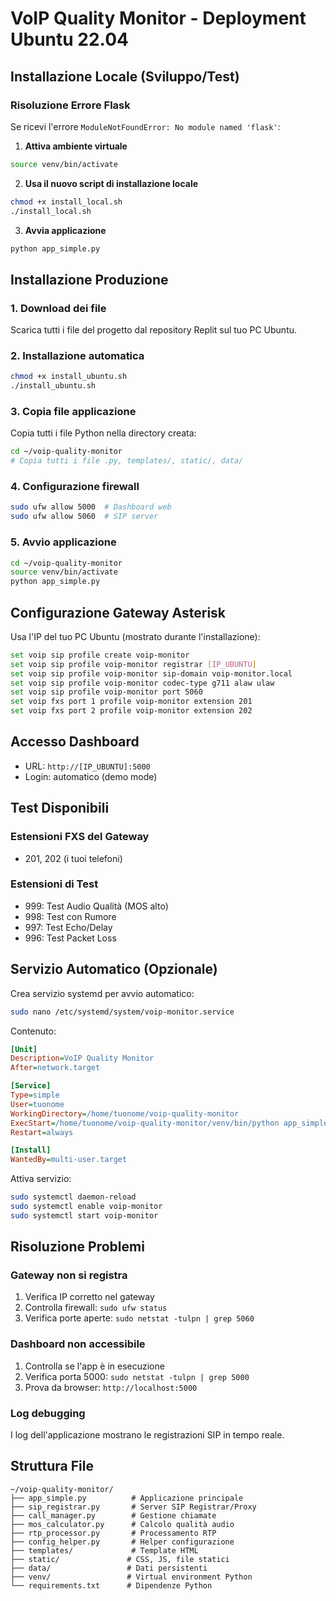 # VoIP Quality Monitor - Deployment Ubuntu 22.04

## Installazione Locale (Sviluppo/Test)

### Risoluzione Errore Flask
Se ricevi l'errore `ModuleNotFoundError: No module named 'flask'`:

1. **Attiva ambiente virtuale**
```bash
source venv/bin/activate
```

2. **Usa il nuovo script di installazione locale**
```bash
chmod +x install_local.sh
./install_local.sh
```

3. **Avvia applicazione**
```bash
python app_simple.py
```

## Installazione Produzione

### 1. Download dei file
Scarica tutti i file del progetto dal repository Replit sul tuo PC Ubuntu.

### 2. Installazione automatica
```bash
chmod +x install_ubuntu.sh
./install_ubuntu.sh
```

### 3. Copia file applicazione
Copia tutti i file Python nella directory creata:
```bash
cd ~/voip-quality-monitor
# Copia tutti i file .py, templates/, static/, data/
```

### 4. Configurazione firewall
```bash
sudo ufw allow 5000  # Dashboard web
sudo ufw allow 5060  # SIP server
```

### 5. Avvio applicazione
```bash
cd ~/voip-quality-monitor
source venv/bin/activate
python app_simple.py
```

## Configurazione Gateway Asterisk

Usa l'IP del tuo PC Ubuntu (mostrato durante l'installazione):

```bash
set voip sip profile create voip-monitor
set voip sip profile voip-monitor registrar [IP_UBUNTU]
set voip sip profile voip-monitor sip-domain voip-monitor.local
set voip sip profile voip-monitor codec-type g711 alaw ulaw
set voip sip profile voip-monitor port 5060
set voip fxs port 1 profile voip-monitor extension 201
set voip fxs port 2 profile voip-monitor extension 202
```

## Accesso Dashboard

- URL: `http://[IP_UBUNTU]:5000`
- Login: automatico (demo mode)

## Test Disponibili

### Estensioni FXS del Gateway
- 201, 202 (i tuoi telefoni)

### Estensioni di Test
- 999: Test Audio Qualità (MOS alto)
- 998: Test con Rumore 
- 997: Test Echo/Delay
- 996: Test Packet Loss

## Servizio Automatico (Opzionale)

Crea servizio systemd per avvio automatico:

```bash
sudo nano /etc/systemd/system/voip-monitor.service
```

Contenuto:
```ini
[Unit]
Description=VoIP Quality Monitor
After=network.target

[Service]
Type=simple
User=tuonome
WorkingDirectory=/home/tuonome/voip-quality-monitor
ExecStart=/home/tuonome/voip-quality-monitor/venv/bin/python app_simple.py
Restart=always

[Install]
WantedBy=multi-user.target
```

Attiva servizio:
```bash
sudo systemctl daemon-reload
sudo systemctl enable voip-monitor
sudo systemctl start voip-monitor
```

## Risoluzione Problemi

### Gateway non si registra
1. Verifica IP corretto nel gateway
2. Controlla firewall: `sudo ufw status`
3. Verifica porte aperte: `sudo netstat -tulpn | grep 5060`

### Dashboard non accessibile
1. Controlla se l'app è in esecuzione
2. Verifica porta 5000: `sudo netstat -tulpn | grep 5000`
3. Prova da browser: `http://localhost:5000`

### Log debugging
I log dell'applicazione mostrano le registrazioni SIP in tempo reale.

## Struttura File

```
~/voip-quality-monitor/
├── app_simple.py          # Applicazione principale
├── sip_registrar.py       # Server SIP Registrar/Proxy
├── call_manager.py        # Gestione chiamate
├── mos_calculator.py      # Calcolo qualità audio
├── rtp_processor.py       # Processamento RTP
├── config_helper.py       # Helper configurazione
├── templates/             # Template HTML
├── static/               # CSS, JS, file statici
├── data/                 # Dati persistenti
├── venv/                 # Virtual environment Python
└── requirements.txt      # Dipendenze Python
```